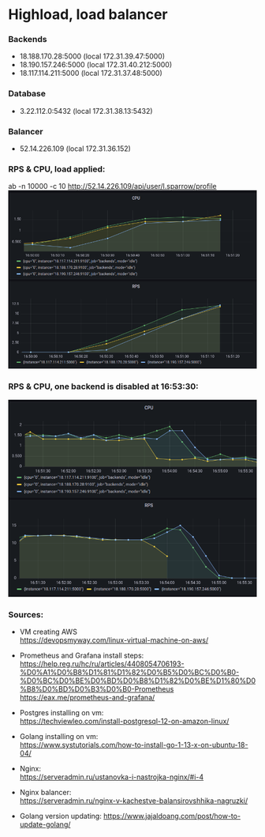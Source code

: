 # Highload, load balancer

### Backends  
- 18.188.170.28:5000 (local 172.31.39.47:5000)
- 18.190.157.246:5000 (local 172.31.40.212:5000)
- 18.117.114.211:5000 (local 172.31.37.48:5000)
### Database
- 3.22.112.0:5432 (local 172.31.38.13:5432)
### Balancer  
- 52.14.226.109 (local 172.31.36.152)

### RPS & CPU, load applied:
ab -n 10000 -c 10 http://52.14.226.109/api/user/l.sparrow/profile
![alt load](img/started.png)

### RPS & CPU, one backend is disabled at 16:53:30:
![alt load](img/backend%20disabled.png)

### Sources:
- VM creating AWS  
https://devopsmyway.com/linux-virtual-machine-on-aws/

- Prometheus and Grafana install steps:  
https://help.reg.ru/hc/ru/articles/4408054706193-%D0%A1%D0%B8%D1%81%D1%82%D0%B5%D0%BC%D0%B0-%D0%BC%D0%BE%D0%BD%D0%B8%D1%82%D0%BE%D1%80%D0%B8%D0%BD%D0%B3%D0%B0-Prometheus  
https://eax.me/prometheus-and-grafana/

- Postgres installing on vm:  
https://techviewleo.com/install-postgresql-12-on-amazon-linux/

- Golang installing on vm:  
https://www.systutorials.com/how-to-install-go-1-13-x-on-ubuntu-18-04/

- Nginx:  
https://serveradmin.ru/ustanovka-i-nastrojka-nginx/#i-4

- Nginx balancer:  
https://serveradmin.ru/nginx-v-kachestve-balansirovshhika-nagruzki/

- Golang version updating:
https://www.jajaldoang.com/post/how-to-update-golang/
